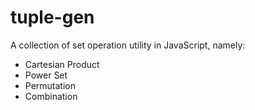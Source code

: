 # tuple-gen

A collection of set operation utility in JavaScript, namely:

- Cartesian Product
- Power Set
- Permutation
- Combination
